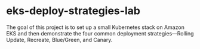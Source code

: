 # eks-deploy-strategies-lab
The goal of this project is to set up a small Kubernetes stack on Amazon EKS and then demonstrate the four common deployment strategies—Rolling Update, Recreate, Blue/Green, and Canary. 
